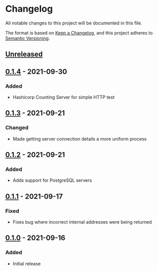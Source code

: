 # Changelog

All notable changes to this project will be documented in this file.

The format is based on [Keep a Changelog](https://keepachangelog.com/en/1.0.0/),
and this project adheres to [Semantic Versioning](https://semver.org/spec/v2.0.0.html).

## [Unreleased]

## [0.1.4] - 2021-09-30

### Added
- Hashicorp Counting Server for simple HTTP test

## [0.1.3] - 2021-09-21

### Changed
- Made getting server connection details a more uniform process

## [0.1.2] - 2021-09-21

### Added
- Adds support for PostgreSQL servers

## [0.1.1] - 2021-09-17

### Fixed
- Fixes bug where incorrect internal addresses were being returned

## [0.1.0] - 2021-09-16

### Added
- Initial release

[unreleased]: https://github.com/jmgilman/dockertest-server/compare/v0.1.4...HEAD
[0.1.4]: https://github.com/jmgilman/dockertest-server/releases/tag/v0.1.3
[0.1.3]: https://github.com/jmgilman/dockertest-server/releases/tag/v0.1.3
[0.1.2]: https://github.com/jmgilman/dockertest-server/releases/tag/v0.1.2
[0.1.1]: https://github.com/jmgilman/dockertest-server/releases/tag/v0.1.1
[0.1.0]: https://github.com/jmgilman/dockertest-server/releases/tag/v0.1.0